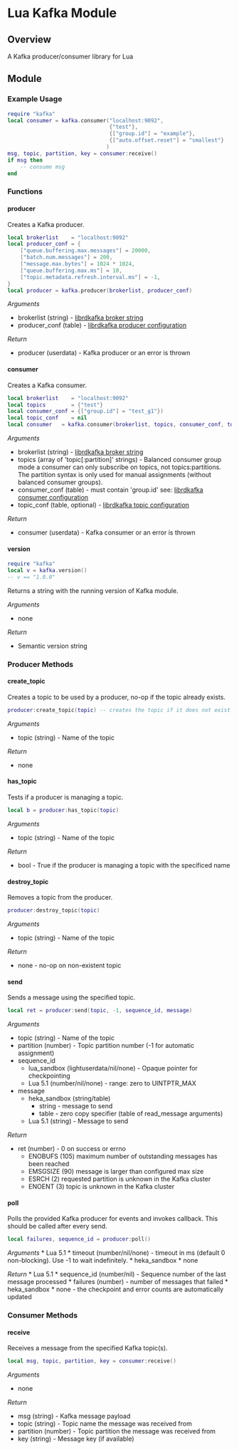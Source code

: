 # Lua Kafka Module

## Overview
A Kafka producer/consumer library for Lua

## Module

### Example Usage
```lua
require "kafka"
local consumer = kafka.consumer("localhost:9092",
                                {"test"},
                                {["group.id"] = "example"},
                                {["auto.offset.reset"] = "smallest"}
                               )
msg, topic, partition, key = consumer:receive()
if msg then
    -- consume msg
end
```

### Functions

#### producer

Creates a Kafka producer.

```lua
local brokerlist    = "localhost:9092"
local producer_conf = {
    ["queue.buffering.max.messages"] = 20000,
    ["batch.num.messages"] = 200,
    ["message.max.bytes"] = 1024 * 1024,
    ["queue.buffering.max.ms"] = 10,
    ["topic.metadata.refresh.interval.ms"] = -1,
}
local producer = kafka.producer(brokerlist, producer_conf)

```

*Arguments*
* brokerlist (string) - [librdkafka broker string](https://github.com/edenhill/librdkafka/blob/master/src/rdkafka.h#L2205)
* producer_conf (table) - [librdkafka producer configuration](https://github.com/edenhill/librdkafka/blob/master/CONFIGURATION.md#global-configuration-properties)

*Return*
* producer (userdata) - Kafka producer or an error is thrown

#### consumer

Creates a Kafka consumer.

```lua
local brokerlist    = "localhost:9092"
local topics        = {"test"}
local consumer_conf = {["group.id"] = "test_g1"})
local topic_conf    = nil
local consumer   = kafka.consumer(brokerlist, topics, consumer_conf, topic_conf)

```

*Arguments*
* brokerlist (string) - [librdkafka broker string](https://github.com/edenhill/librdkafka/blob/master/src/rdkafka.h#L2205)
* topics (array of 'topic[:partition]' strings) - Balanced consumer group mode a
  consumer can only subscribe on topics, not topics:partitions. The partition 
  syntax is only used for manual assignments (without balanced consumer groups).
* consumer_conf (table) - must contain 'group.id' see: [librdkafka consumer configuration](https://github.com/edenhill/librdkafka/blob/master/CONFIGURATION.md#global-configuration-properties)
* topic_conf (table, optional) - [librdkafka topic configuration](https://github.com/edenhill/librdkafka/blob/master/CONFIGURATION.md#topic-configuration-properties)

*Return*
* consumer (userdata) - Kafka consumer or an error is thrown

#### version
```lua
require "kafka"
local v = kafka.version()
-- v == "1.0.0"
```

Returns a string with the running version of Kafka module.

*Arguments*
- none

*Return*
- Semantic version string

### Producer Methods

#### create_topic

Creates a topic to be used by a producer, no-op if the topic already exists.

```lua
producer:create_topic(topic) -- creates the topic if it does not exist

```

*Arguments*
* topic (string) - Name of the topic

*Return*
* none


#### has_topic

Tests if a producer is managing a topic.

```lua
local b = producer:has_topic(topic)

```

*Arguments*
* topic (string) - Name of the topic

*Return*
* bool - True if the producer is managing a topic with the specificed name


#### destroy_topic

Removes a topic from the producer.

```lua
producer:destroy_topic(topic)

```

*Arguments*
* topic (string) - Name of the topic

*Return*
* none - no-op on non-existent topic


#### send

Sends a message using the specified topic.

```lua
local ret = producer:send(topic, -1, sequence_id, message)

```

*Arguments*
* topic (string) - Name of the topic
* partition (number) - Topic partition number (-1 for automatic assignment)
* sequence_id 
    * lua_sandbox (lightuserdata/nil/none) - Opaque pointer for checkpointing
    * Lua 5.1 (number/nil/none) - range: zero to UINTPTR_MAX
* message
    * heka_sandbox (string/table)
        * string - message to send
        * table - zero copy specifier (table of read_message arguments)
    * Lua 5.1 (string) - Message to send 


*Return*
* ret (number) - 0 on success or errno
  - ENOBUFS (105) maximum number of outstanding messages has been reached
  - EMSGSIZE (90) message is larger than configured max size
  - ESRCH (2) requested partition is unknown in the Kafka cluster
  - ENOENT (3) topic is unknown in the Kafka cluster

#### poll

Polls the provided Kafka producer for events and invokes callback.  This should
be called after every send.

```lua
local failures, sequence_id = producer:poll()

```

*Arguments*
    * Lua 5.1
        * timeout (number/nil/none) - timeout in ms (default 0 non-blocking).
          Use -1 to wait indefinitely.
    * heka_sandbox
        * none

*Return*
    * Lua 5.1
        * sequence_id (number/nil) - Sequence number of the last message
          processed
        * failures (number) - number of messages that failed
    * heka_sandbox
        * none - the checkpoint and error counts are automatically updated

### Consumer Methods

#### receive

Receives a message from the specified Kafka topic(s).

```lua
local msg, topic, partition, key = consumer:receive()

```

*Arguments*
* none

*Return*
* msg (string) - Kafka message payload
* topic (string) - Topic name the message was received from
* partition (number) - Topic partition the message was received from
* key (string) - Message key (if available)
